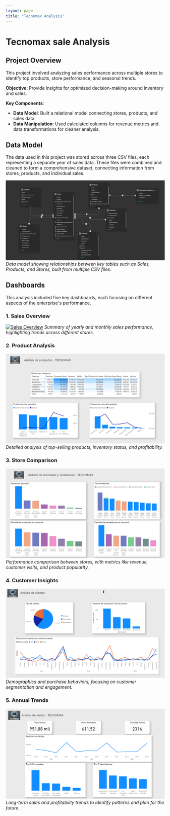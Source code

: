 ```yaml
---
layout: page
title: "Tecnomax Analysis"
---
```


# Tecnomax sale Analysis

## Project Overview
This project involved analyzing sales performance across multiple stores to identify top products, store performance, and seasonal trends.

**Objective**: Provide insights for optimized decision-making around inventory and sales.

**Key Components**:
- **Data Model**: Built a relational model connecting stores, products, and sales data.
- **Data Manipulation**: Used calculated columns for revenue metrics and data transformations for cleaner analysis.

## Data Model
The data used in this project was stored across three CSV files, each representing a separate year of sales data. These files were combined and cleaned to form a comprehensive dataset, connecting information from stores, products, and individual sales.

[![Data Model](/assets/img/Datamodel.png)](https://Savenast.github.io/portfolio/assets/img/Datamodel.png)
*Data model showing relationships between key tables such as Sales, Products, and Stores, built from multiple CSV files.*


## Dashboards

This analysis included five key dashboards, each focusing on different aspects of the enterprise's performance.

### 1. Sales Overview
[![Sales Overview](assets/img/sales_overview.png)](assets/img/sales_overview.png)
*Summary of yearly and monthly sales performance, highlighting trends across different stores.*

### 2. Product Analysis
[![Product Analysis](assets/img/TecnomaxProductos.png)](assets/img/TecnomaxProductos.png)
*Detailed analysis of top-selling products, inventory status, and profitability.*

### 3. Store Comparison
[![Store Comparison](assets/img/TecnomaxSucyVend.png)](assets/img/TecnomaxSucyVend.png.png)
*Performance comparison between stores, with metrics like revenue, customer visits, and product popularity.*

### 4. Customer Insights
[![Customer Insights](assets/img/TecnomaxClientes.png)](assets/img/TecnomaxClientes.png)
*Demographics and purchase behaviors, focusing on customer segmentation and engagement.*

### 5. Annual Trends
[![Annual Trends](assets/img/TecnomaxResumen.png)](assets/img/TecnomaxResumen.png)
*Long-term sales and profitability trends to identify patterns and plan for the future.*


